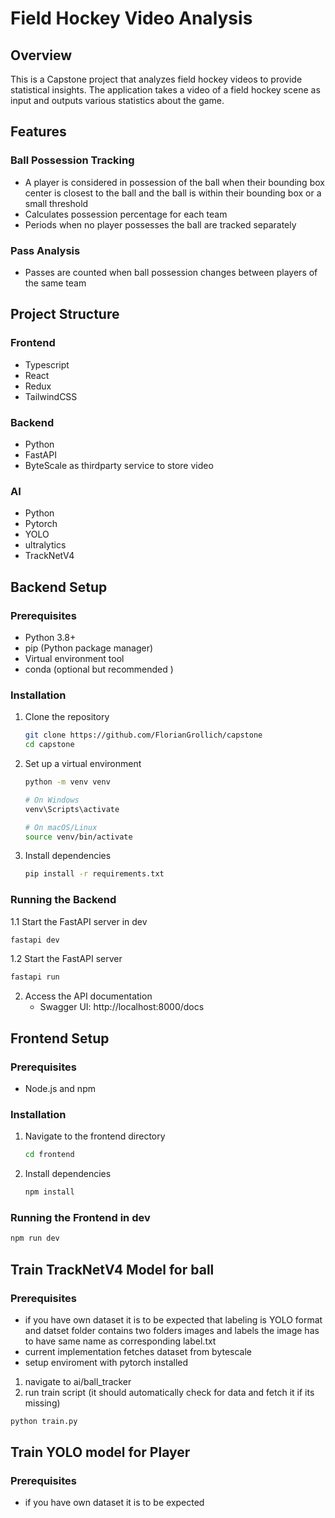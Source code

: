 # Field Hockey Video Analysis

## Overview

This is a Capstone project that analyzes field hockey videos to provide statistical insights. The application takes a video of a field hockey scene as input and outputs various statistics about the game.

## Features

### Ball Possession Tracking

- A player is considered in possession of the ball when their bounding box center is closest to the ball and the ball is within their bounding box or a small threshold
- Calculates possession percentage for each team
- Periods when no player possesses the ball are tracked separately

### Pass Analysis

- Passes are counted when ball possession changes between players of the same team


## Project Structure

### Frontend

- Typescript
- React
- Redux
- TailwindCSS


### Backend

- Python
- FastAPI
- ByteScale as thirdparty service to store video

### AI

- Python
- Pytorch
- YOLO
- ultralytics
- TrackNetV4

## Backend Setup

### Prerequisites

- Python 3.8+
- pip (Python package manager)
- Virtual environment tool
- conda (optional but recommended )

### Installation

1. Clone the repository
   ```bash
   git clone https://github.com/FlorianGrollich/capstone
   cd capstone
   ```

2. Set up a virtual environment
   ```bash
   python -m venv venv
   
   # On Windows
   venv\Scripts\activate
   
   # On macOS/Linux
   source venv/bin/activate
   ```

3. Install dependencies
   ```bash
   pip install -r requirements.txt
   ```

### Running the Backend

1.1 Start the FastAPI server in dev
   ```bash
   fastapi dev
   ```
1.2 Start the FastAPI server
   ```bash
   fastapi run
   ```
2. Access the API documentation
    - Swagger UI: http://localhost:8000/docs

## Frontend Setup

### Prerequisites

- Node.js and npm

### Installation

1. Navigate to the frontend directory
   ```bash
   cd frontend
   ```

2. Install dependencies
   ```bash
   npm install
   ```

### Running the Frontend in dev

```bash
npm run dev
```



## Train TrackNetV4 Model for ball

### Prerequisites
- if you have own dataset it is to be expected that labeling is YOLO format and datset folder contains two folders images and labels the image has to have same name as corresponding label.txt
- current implementation fetches dataset from bytescale
- setup enviroment with pytorch installed

1. navigate to ai/ball_tracker
2. run train script (it should automatically check for data and fetch it if its missing)
```bash
python train.py
```


## Train YOLO model for Player
### Prerequisites

- if you have own dataset it is to be expected 

